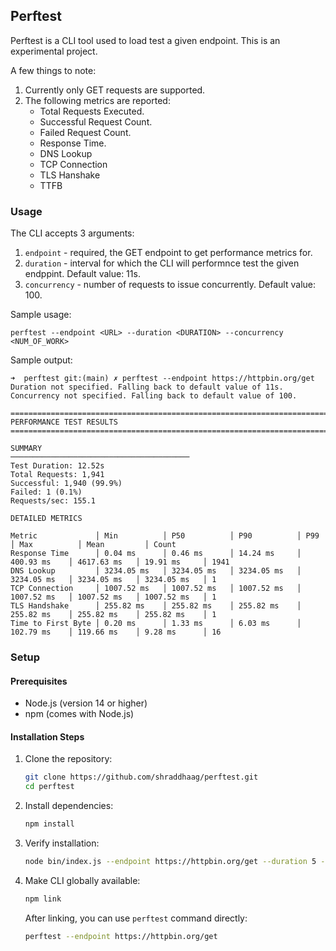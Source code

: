 ## Perftest 

Perftest is a CLI tool used to load test a given endpoint. This is an experimental project. 

A few things to note: 

1. Currently only GET requests are supported. 
2. The following metrics are reported: 
    - Total Requests Executed. 
    - Successful Request Count. 
    - Failed Request Count. 
    - Response Time. 
    - DNS Lookup
    - TCP Connection
    - TLS Hanshake
    - TTFB

### Usage

The CLI accepts 3 arguments: 

1. `endpoint` - required, the GET endpoint to get performance metrics for. 
2. `duration` - interval for which the CLI will performnce test the given endppint. Default value: 11s. 
3. `concurrency` - number of requests to issue concurrently. Default value: 100. 

Sample usage: 
```
perftest --endpoint <URL> --duration <DURATION> --concurrency <NUM_OF_WORK>
```

Sample output: 
```
➜  perftest git:(main) ✗ perftest --endpoint https://httpbin.org/get
Duration not specified. Falling back to default value of 11s.
Concurrency not specified. Falling back to default value of 100.

================================================================================
PERFORMANCE TEST RESULTS
================================================================================

SUMMARY
────────────────────────────────────────
Test Duration: 12.52s
Total Requests: 1,941
Successful: 1,940 (99.9%)
Failed: 1 (0.1%)
Requests/sec: 155.1

DETAILED METRICS

Metric             │ Min          │ P50          │ P90          │ P99          │ Max          │ Mean         │ Count
Response Time      │ 0.04 ms      │ 0.46 ms      │ 14.24 ms     │ 400.93 ms    │ 4617.63 ms   │ 19.91 ms     │ 1941
DNS Lookup         │ 3234.05 ms   │ 3234.05 ms   │ 3234.05 ms   │ 3234.05 ms   │ 3234.05 ms   │ 3234.05 ms   │ 1
TCP Connection     │ 1007.52 ms   │ 1007.52 ms   │ 1007.52 ms   │ 1007.52 ms   │ 1007.52 ms   │ 1007.52 ms   │ 1
TLS Handshake      │ 255.82 ms    │ 255.82 ms    │ 255.82 ms    │ 255.82 ms    │ 255.82 ms    │ 255.82 ms    │ 1
Time to First Byte │ 0.20 ms      │ 1.33 ms      │ 6.03 ms      │ 102.79 ms    │ 119.66 ms    │ 9.28 ms      │ 16
```

### Setup

#### Prerequisites
- Node.js (version 14 or higher)
- npm (comes with Node.js)

#### Installation Steps

1. Clone the repository:
   ```bash
   git clone https://github.com/shraddhaag/perftest.git
   cd perftest
   ```

2. Install dependencies:
   ```bash
   npm install
   ```

3. Verify installation:
   ```bash
   node bin/index.js --endpoint https://httpbin.org/get --duration 5 --concurrency 5
   ```

4. Make CLI globally available: 
    ```bash
    npm link
    ```
    After linking, you can use `perftest` command directly:
    ```bash
    perftest --endpoint https://httpbin.org/get 
    ``` 

